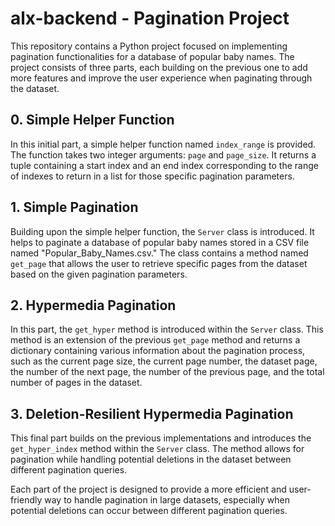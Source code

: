 # alx-backend - Pagination Project

This repository contains a Python project focused on implementing pagination functionalities for a database of popular baby names. The project consists of three parts, each building on the previous one to add more features and improve the user experience when paginating through the dataset.

## 0. Simple Helper Function

In this initial part, a simple helper function named `index_range` is provided. The function takes two integer arguments: `page` and `page_size`. It returns a tuple containing a start index and an end index corresponding to the range of indexes to return in a list for those specific pagination parameters.

## 1. Simple Pagination

Building upon the simple helper function, the `Server` class is introduced. It helps to paginate a database of popular baby names stored in a CSV file named "Popular_Baby_Names.csv." The class contains a method named `get_page` that allows the user to retrieve specific pages from the dataset based on the given pagination parameters.

## 2. Hypermedia Pagination

In this part, the `get_hyper` method is introduced within the `Server` class. This method is an extension of the previous `get_page` method and returns a dictionary containing various information about the pagination process, such as the current page size, the current page number, the dataset page, the number of the next page, the number of the previous page, and the total number of pages in the dataset.

## 3. Deletion-Resilient Hypermedia Pagination

This final part builds on the previous implementations and introduces the `get_hyper_index` method within the `Server` class. The method allows for pagination while handling potential deletions in the dataset between different pagination queries.

Each part of the project is designed to provide a more efficient and user-friendly way to handle pagination in large datasets, especially when potential deletions can occur between different pagination queries.